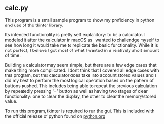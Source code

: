 ## calc.py

This program is a small sample program to show my proficiency in python and use of the tkinter library. 

Its intended functionality is pretty self explanitory: to be a calculator. I modeled it after the calculator in macOS as I wanted to challendge myself to see how long it would take me to replicate the basic functionality. While it is not perfect, I believe I got most of what I wanted in a relatively short amount of time. 

Building a calculator may seem simple, but there are a few edge cases that make thing more complicated. I dont think that I covered all edge cases with this program, but this calculator does take into account stored values and I did my best to perform the most logical operation based on the pattern of buttons pushed. This includes being able to repeat the previous calculation by repeatedly pressing '=' button as well as having two stages of clear functionality: one to clear the display, the other to clear the memory/stored value. 

To run this program, tkinter is required to run the gui. This is included with the official release of python found on [python.org](python.org)
